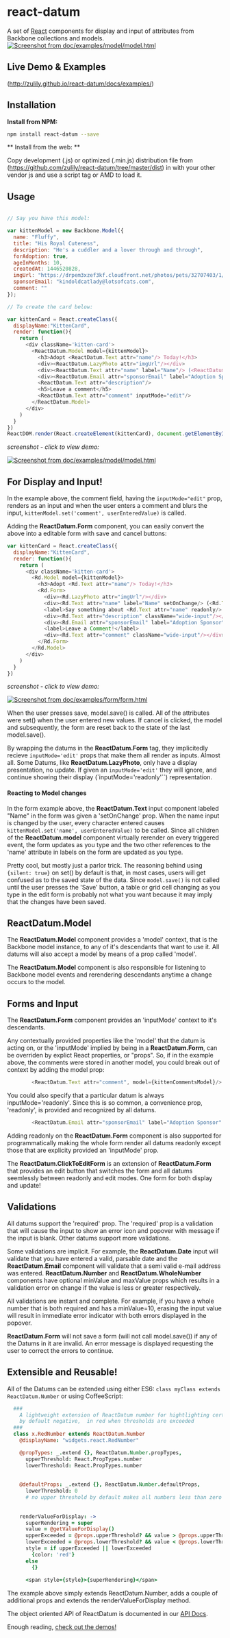 react-datum
============

A set of [React](https://facebook.github.io/react/) components for display and input of attributes from Backbone collections and models.
[<img alt="Screenshot from doc/examples/model/model.html" src="https://travis-ci.org/zulily/react-datum.svg?branch=master"
/>](https://travis-ci.org/zulily/react-datum)

## Live Demo & Examples
(http://zulily.github.io/react-datum/docs/examples/)

## Installation

**Install from NPM:**
```bash
npm install react-datum --save
```

** Install from the web: **

Copy development (.js) or optimized (.min.js) distribution file from (https://github.com/zulily/react-datum/tree/master/dist) in with your other vendor js and use a script tag or AMD to load it.  

## Usage
```javascript

// Say you have this model:

var kittenModel = new Backbone.Model({
  name: "Fluffy",
  title: "His Royal Cuteness",
  description: "He's a cuddler and a lover through and through",
  forAdoption: true,
  ageInMonths: 10,
  createdAt: 1446520828,
  imgUrl: "https://drpem3xzef3kf.cloudfront.net/photos/pets/32707403/1/?bust=1436666804&width=200&no_scale_up=1",
  sponsorEmail: "kindoldcatlady@lotsofcats.com",
  comment: ""
});

// To create the card below:

var kittenCard = React.createClass({
  displayName:"KittenCard",
  render: function(){
    return (
      <div className='kitten-card'>
        <ReactDatum.Model model={kittenModel}>
          <h3>Adopt <ReactDatum.Text attr="name"/> Today!</h3>
          <div><ReactDatum.LazyPhoto attr="imgUrl"/></div>
          <div><ReactDatum.Text attr="name" label="Name"/> (<ReactDatum.Text attr="title"/>)</div>
          <div><ReactDatum.Email attr="sponsorEmail" label="Adoption Sponsor" displayLink/></div>
          <ReactDatum.Text attr="description"/>
          <h5>Leave a comment</h5>
          <ReactDatum.Text attr="comment" inputMode="edit"/>
        </ReactDatum.Model>
      </div>
    )
  }
})
ReactDOM.render(React.createElement(kittenCard), document.getElementById('demo'))

```
*screenshot - click to view demo:*

[<img alt="Screenshot from doc/examples/model/model.html" src="http://zulily.github.io/react-datum/img/docs/react-datum_model-example.png"
/>](http://zulily.github.io/react-datum/docs/examples/#model)


## For Display and Input!

In the example above, the comment field, having the `inputMode="edit"` prop, renders as an input and when the user enters a comment and blurs the input,  `kittenModel.set('comment', userEnteredValue)` is called.

Adding the **ReactDatum.Form** component, you can easily convert the above into a editable form with save and cancel buttons:

```javascript
var kittenCard = React.createClass({
  displayName:"KittenCard",
  render: function(){
    return (
      <div className='kitten-card'>
        <Rd.Model model={kittenModel}>
          <h3>Adopt <Rd.Text attr="name"/> Today!</h3>
          <Rd.Form>
            <div><Rd.LazyPhoto attr="imgUrl"/></div>
            <div><Rd.Text attr="name" label="Name" setOnChange/> (<Rd.Text attr="title"/>)</div>
            <label>Say something about <Rd.Text attr="name" readonly/>: </label>
            <div><Rd.Text attr="description" className="wide-input"/></div>
            <div><Rd.Email attr="sponsorEmail" label="Adoption Sponsor"/></div>
            <label>Leave a Comment!</label>
            <div><Rd.Text attr="comment" className="wide-input"/></div>
          </Rd.Form>
        </Rd.Model>
      </div>
    )
  }
})
```
*screenshot - click to view demo:*

[<img alt="Screenshot from doc/examples/form/form.html" src="http://zulily.github.io/react-datum/img/docs/react-datum_form-example.png"
/>](http://zulily.github.io/react-datum/docs/examples/#form)

When the user presses save, model.save() is called.   All of the attributes were set() when the user entered new values.  If cancel is clicked, the model and subsequently, the form are reset back to the state of the last model.save().

By wrapping the datums in the **ReactDatum.Form** tag, they implicitedly recieve `inputMode='edit'` props that make them all render as inputs.  Almost all.  Some Datums, like **ReactDatum.LazyPhoto**, only have a display presentation, no update.  If given an `inputMode='edit'` they will ignore, and continue showing their display (`inputMode='readonly'``) representation.  
 
#### Reacting to Model changes

In the form example above, the **ReactDatum.Text** input component labeled "Name" in the form was given a 'setOnChange' prop.  When the name input is changed by the user, every character entered causes `kittenModel.set('name', userEnteredValue)` to be called.  Since all children of the **ReactDatum.model** component virtually rerender on every triggered event, the form updates as you type and the two other references to the 'name' attribute in labels on the form are updated as you type.  

Pretty cool, but mostly just a parlor trick.  The reasoning behind using `{silent: true}` on set() by default is that, in most cases, users will get confused as to the saved state of the data. Since `model.save()` is not called until the user presses the 'Save' button, a table or grid cell changing as you type in the edit form is probably not what you want because it may imply that the changes have been saved.   

## ReactDatum.Model

The **ReactDatum.Model** component provides a 'model' context, that is the Backbone model instance, to any of it's descendants that want to use it.  All datums will also accept a model by means of a prop called 'model'.  

The **ReactDatum.Model** component is also responsible for listening to Backbone model events and rerendering descendants anytime a change occurs to the model.   

## Forms and Input

The **ReactDatum.Form** component provides an 'inputMode' context to it's descendants.

Any contextually provided properties like the 'model' that the datum is acting on, or the 'inputMode' implied by being in a **ReactDatum.Form**, can be overriden by explict React properties, or "props".  So, if in the example above, the comments were stored in another model, you could break out of context by adding the model prop:  

```javascript
        <ReactDatum.Text attr="comment", model={kittenCommentsModel}/>
```
You could also specify that a particular datum is always inputMode='readonly'.  Since this is so common, a convenience prop, 'readonly', is provided and recognized by all datums.
```javascript
        <ReactDatum.Email attr="sponsorEmail" label="Adoption Sponsor" displayLink readonly/>
```
Adding readonly on the **ReactDatum.Form** component is also supported for programmatically making the whole form render all datums readonly except those that are explicity provided an 'inputMode' prop.  

The **ReactDatum.ClickToEditForm** is an extension of **ReactDatum.Form** that provides an edit button that switches the form and all datums seemlessly between readonly and edit modes.  One form for both display and update!   

## Validations

All datums support the 'required' prop.  The 'required' prop is a validation that will cause the input to show an error icon and popover with message if the input is blank.  Other datums support more validations.  

Some validations are implicit.  For example, the **ReactDatum.Date** input will validate that you have entered a valid, parsable date and the **ReactDatum.Email** component will validate that a semi valid e-mail address was entered.   **ReactDatum.Number** and **ReactDatum.WholeNumber** components have optional minValue and maxValue props which results in a validation error on change if the value is less or greater respectively.

All validations are instant and complete.  For example, if you have a whole number that is both required and has a minValue=10, erasing the input value will result in immediate error indicator with both errors displayed in the popover.

**ReactDatum.Form** will not save a form (will not call model.save()) if any of the Datums in it are invalid.  An error message is displayed requesting the user to correct the errors to continue.

## Extensible and Reusable!

All of the Datums can be extended using either ES6:  `class myClass extends ReactDatum.Number` or using CoffeeScript: 
```coffeescript
  ###
    A lightweight extension of ReactDatum number for hightlighting certain numbers,
    by default negative,  in red when thresholds are exceeded 
  ###
  class x.RedNumber extends ReactDatum.Number
    @displayName: "widgets.react.RedNumber"

    @propTypes: _.extend {}, ReactDatum.Number.propTypes,
      upperThreshold: React.PropTypes.number
      lowerThreshold: React.PropTypes.number
      
    
    @defaultProps: _.extend {}, ReactDatum.Number.defaultProps,
      lowerThreshold: 0
      # no upper threshold by default makes all numbers less than zero red
      
      
    renderValueForDisplay: ->
      superRendering = super
      value = @getValueForDisplay()
      upperExceeded = @props.upperThreshold? && value > @props.upperThreshold
      lowerExceeded = @props.lowerThreshold? && value < @props.lowerThreshold
      style = if upperExceeded || lowerExceeded
        {color: 'red'}
      else
        {}
      
      <span style={style}>{superRendering}</span>
``` 

The example above simply extends ReactDatum.Number, adds a couple of additional props and extends the renderValueForDisplay method.  

The object oriented API of ReactDatum is documented in our [API Docs](http://zulily.github.io/react-datum/docs/).   

Enough reading, [check out the demos!](http://zulily.github.io/react-datum/docs/examples/)
